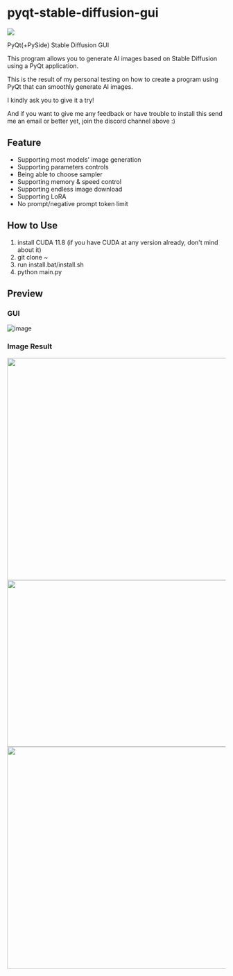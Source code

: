 # pyqt-stable-diffusion-gui
[![](https://dcbadge.vercel.app/api/server/cHekprskVE)](https://discord.gg/cHekprskVE)

PyQt(+PySide) Stable Diffusion GUI

This program allows you to generate AI images based on Stable Diffusion using a PyQt application.

This is the result of my personal testing on how to create a program using PyQt that can smoothly generate AI images.

I kindly ask you to give it a try!

And if you want to give me any feedback or have trouble to install this send me an email or better yet, join the discord channel above :)

## Feature
* Supporting most models' image generation
* Supporting parameters controls
* Being able to choose sampler
* Supporting memory & speed control
* Supporting endless image download
* Supporting LoRA
* No prompt/negative prompt token limit

## How to Use
1. install CUDA 11.8 (if you have CUDA at any version already, don't mind about it)
2. git clone ~
3. run install.bat/install.sh
4. python main.py
 
## Preview
### GUI
![image](https://github.com/yjg30737/pyqt-stable-diffusion-gui/assets/55078043/f509ab2a-3076-44ad-ae58-faad4fd838d8)
### Image Result
<img src="https://github.com/yjg30737/pyqt-stable-diffusion-gui/assets/55078043/81047351-1a08-46d8-a590-ce22c4f44c0f" width=512 height=512>

<img src="https://github.com/yjg30737/pyqt-stable-diffusion-gui/assets/55078043/4686d60c-1d7b-48fe-ba08-c220bdabf3c0" width=512 height=384>

<img src="https://github.com/yjg30737/pyqt-stable-diffusion-gui/assets/55078043/f11eda53-d1a3-4661-882c-987960890fb1" width=512 height=512>



